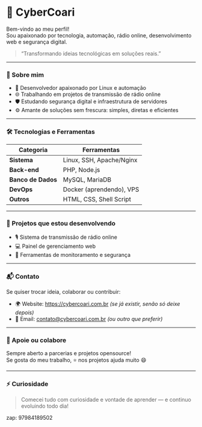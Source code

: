 # 👾 CyberCoari

Bem-vindo ao meu perfil!  
Sou apaixonado por tecnologia, automação, rádio online, desenvolvimento web e segurança digital.

> “Transformando ideias tecnológicas em soluções reais.”

---

### 🚀 Sobre mim

- 🔧 Desenvolvedor apaixonado por Linux e automação
- 🌐 Trabalhando em projetos de transmissão de rádio online
- 🛡️ Estudando segurança digital e infraestrutura de servidores
- ⚙️ Amante de soluções sem frescura: simples, diretas e eficientes

---

### 🛠️ Tecnologias e Ferramentas

| Categoria | Ferramentas |
|----------|-------------|
| **Sistema** | Linux, SSH, Apache/Nginx |
| **Back-end** | PHP, Node.js |
| **Banco de Dados** | MySQL, MariaDB |
| **DevOps** | Docker (aprendendo), VPS |
| **Outros** | HTML, CSS, Shell Script |

---

### 📡 Projetos que estou desenvolvendo

- 🎙️ Sistema de transmissão de rádio online
- 💻 Painel de gerenciamento web
- 🔐 Ferramentas de monitoramento e segurança

---

### 📬 Contato

Se quiser trocar ideia, colaborar ou contribuir:

- 🌍 Website: https://cybercoari.com.br *(se já existir, senão só deixe depois)*
- 📧 Email: contato@cybercoari.com.br *(ou outro que preferir)*

---

### 🤝 Apoie ou colabore

Sempre aberto a parcerias e projetos opensource!  
Se gosta do meu trabalho, ⭐ nos projetos ajuda muito 😄

---

### ⚡ Curiosidade

> Comecei tudo com curiosidade e vontade de aprender — e continuo evoluindo todo dia!

zap: 97984189502
